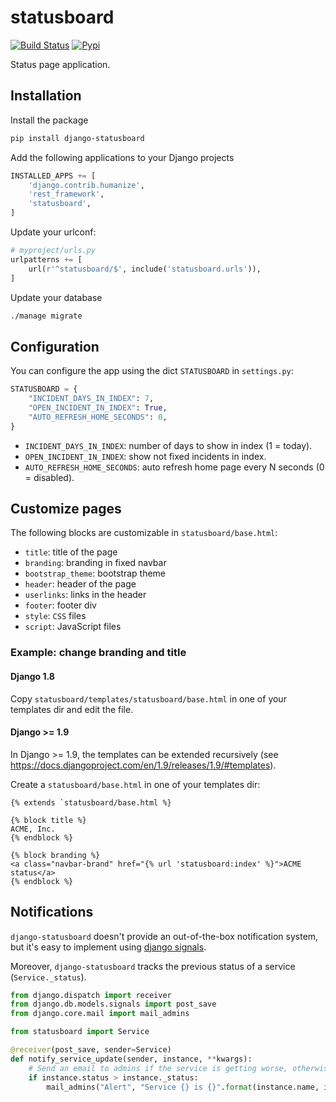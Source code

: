 # statusboard

[![Build Status](https://travis-ci.org/edigiacomo/django-statusboard.svg?branch=master)](https://travis-ci.org/edigiacomo/django-statusboard)
[![Pypi](https://img.shields.io/pypi/v/django-statusboard.svg)](https://pypi.python.org/pypi/django-statusboard/)

Status page application.

## Installation

Install the package

```sh
pip install django-statusboard
```

Add the following applications to your Django projects

```python
INSTALLED_APPS += [
    'django.contrib.humanize',
    'rest_framework',
    'statusboard',
]
```

Update your urlconf:

```python
# myproject/urls.py
urlpatterns += [
    url(r'^statusboard/$', include('statusboard.urls')),
]
```

Update your database

```sh
./manage migrate
```

## Configuration

You can configure the app using the dict `STATUSBOARD` in `settings.py`:

```python
STATUSBOARD = {
    "INCIDENT_DAYS_IN_INDEX": 7,
    "OPEN_INCIDENT_IN_INDEX": True,
    "AUTO_REFRESH_HOME_SECONDS": 0,
}
```

* `INCIDENT_DAYS_IN_INDEX`: number of days to show in index (1 = today).
* `OPEN_INCIDENT_IN_INDEX`: show not fixed incidents in index.
* `AUTO_REFRESH_HOME_SECONDS`: auto refresh home page every N seconds (0 = disabled).

## Customize pages

The following blocks are customizable in `statusboard/base.html`:

* `title`: title of the page
* `branding`: branding in fixed navbar
* `bootstrap_theme`: bootstrap theme
* `header`: header of the page
* `userlinks`: links in the header
* `footer`: footer div
* `style`: `CSS` files
* `script`: JavaScript files

### Example: change branding and title


#### Django 1.8

Copy `statusboard/templates/statusboard/base.html` in one of your templates dir
and edit the file.

#### Django >= 1.9

In Django >= 1.9, the templates can be extended recursively (see
https://docs.djangoproject.com/en/1.9/releases/1.9/#templates).

Create a `statusboard/base.html` in one of your templates dir:

```
{% extends `statusboard/base.html %}

{% block title %}
ACME, Inc.
{% endblock %}

{% block branding %}
<a class="navbar-brand" href="{% url 'statusboard:index' %}">ACME status</a>
{% endblock %}
```

## Notifications

`django-statusboard` doesn't provide an out-of-the-box notification system, but
it's easy to implement using [django signals](https://docs.djangoproject.com/en/dev/topics/signals/).

Moreover, `django-statusboard` tracks the previous status of a service
(`Service._status`).

```python
from django.dispatch import receiver
from django.db.models.signals import post_save
from django.core.mail import mail_admins

from statusboard import Service

@receiver(post_save, sender=Service)
def notify_service_update(sender, instance, **kwargs):
    # Send an email to admins if the service is getting worse, otherwise do nothing.
    if instance.status > instance._status:
        mail_admins("Alert", "Service {} is {}".format(instance.name, instance.get_status_display()))
```
